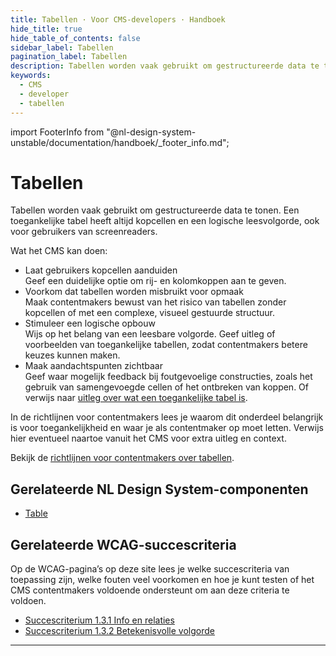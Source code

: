 ```yaml
---
title: Tabellen · Voor CMS-developers · Handboek
hide_title: true
hide_table_of_contents: false
sidebar_label: Tabellen
pagination_label: Tabellen
description: Tabellen worden vaak gebruikt om gestructureerde data te tonen. Een toegankelijke tabel heeft altijd kopcellen en een logische leesvolgorde, ook voor gebruikers van screenreaders.
keywords:
  - CMS
  - developer
  - tabellen
---
```


<!-- @license CC0-1.0 -->

import FooterInfo from "@nl-design-system-unstable/documentation/handboek/\_footer_info.md";

# Tabellen

Tabellen worden vaak gebruikt om gestructureerde data te tonen. Een toegankelijke tabel heeft altijd kopcellen en een logische leesvolgorde, ook voor gebruikers van screenreaders.

Wat het CMS kan doen:

- Laat gebruikers kopcellen aanduiden  
  Geef een duidelijke optie om rij- en kolomkoppen aan te geven.
- Voorkom dat tabellen worden misbruikt voor opmaak  
  Maak contentmakers bewust van het risico van tabellen zonder kopcellen of met een complexe, visueel gestuurde structuur.
- Stimuleer een logische opbouw  
  Wijs op het belang van een leesbare volgorde. Geef uitleg of voorbeelden van toegankelijke tabellen, zodat contentmakers betere keuzes kunnen maken.
- Maak aandachtspunten zichtbaar  
  Geef waar mogelijk feedback bij foutgevoelige constructies, zoals het gebruik van samengevoegde cellen of het ontbreken van koppen. Of verwijs naar [uitleg over wat een toegankelijke tabel is](/richtlijnen/content/tekstopmaak/tabellen).

In de richtlijnen voor contentmakers lees je waarom dit onderdeel belangrijk is voor toegankelijkheid en waar je als contentmaker op moet letten. Verwijs hier eventueel naartoe vanuit het CMS voor extra uitleg en context.

Bekijk de [richtlijnen voor contentmakers over tabellen](/richtlijnen/content/tekstopmaak/tabellen).

## Gerelateerde NL Design System-componenten

- [Table](/table)

## Gerelateerde WCAG-succescriteria

Op de WCAG-pagina’s op deze site lees je welke succescriteria van toepassing zijn, welke fouten veel voorkomen en hoe je kunt testen of het CMS contentmakers voldoende ondersteunt om aan deze criteria te voldoen.

- [Succescriterium 1.3.1 Info en relaties](/wcag/1.3.1)
- [Succescriterium 1.3.2 Betekenisvolle volgorde](/wcag/1.3.2)

---

<FooterInfo />
